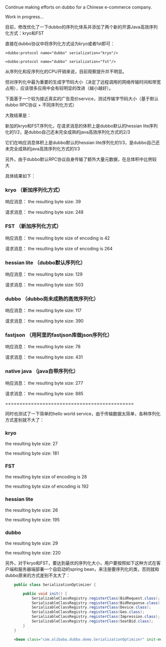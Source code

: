 Continue making efforts on dubbo for a Chinese e-commerce company.

Work in progress...


目前，修改优化了一下dubbo的序列化体系并添加了两个新的开源Java高效序列化方式：kryo和FST

直接在dubbo协议中将序列化方式设为kryo或者fst即可：

    <dubbo:protocol name="dubbo" serialization="kryo"/>

    <dubbo:protocol name="dubbo" serialization="fst"/>


从序列化和反序列化的CPU开销来说，目前观察提升并不明显。

但对序列化中最为重要的生成字节码大小（决定了远程调用的网络传输时间和带宽占用），应该很多应用中会有较明显的改进（越小越好）。

下面基于一个较为接近真实的广告竞价service，测试传输字节码大小（基于默认dubbo RPC协议 + 不同序列化方式）

大致结果是：

新加的kryo和FST序列化，在请求消息的体积上是dubbo默认的hessian lite序列化的1/2，是dubbo自己还未完全成熟的java高效序列化方式的2/3

它们在响应消息体积上是dubbo默认的hessian lite序列化的1/3，是dubbo自己还未完全成熟的java高效序列化方式的1/3

另外，由于dubbo默认RPC协议自身传输了额外大量元数据，在总体积中比例较大

具体结果如下：

### kryo （新加序列化方式）

响应消息：
the resulting byte size: 39

请求消息：
the resulting byte size: 248

### FST （新加序列化方式）

响应消息：
the resulting byte size of encoding is 42

请求消息：
the resulting byte size of encoding is 264


### hessian lite （dubbo默认序列化）

响应消息：
the resulting byte size: 129

请求消息：
the resulting byte size: 503


### dubbo （dubbo尚未成熟的高效序列化）

响应消息：
the resulting byte size: 117

请求消息：
the resulting byte size: 390

### fastjson （用阿里的fastjson库做json序列化）

响应消息：
the resulting byte size: 78

请求消息：
the resulting byte size: 431


### native java （java自带序列化）

响应消息：
the resulting byte size: 277

请求消息：
the resulting byte size: 885

=============================================


同时也测试了一下简单的hello world service，由于传输数据太简单，各种序列化方式差别就不大了：

### kryo

the resulting byte size: 27

the resulting byte size: 181

### FST

the resulting byte size of encoding is 28

the resulting byte size of encoding is 192


### hessian lite


the resulting byte size: 26

the resulting byte size: 195

### dubbo

the resulting byte size: 29

the resulting byte size: 220


另外，对于kryo和FST，要达到最优的序列化大小，用户要按照如下这种方式在客户端和服务器端部署一个自启动的spring bean，来注册要序列化的类，否则就和dubbo原来的方式差别不太大了：

```java
    public class SerializationOptimizer {

        public void init() {
            SerializableClassRegistry.registerClass(BidRequest.class);
            SerializableClassRegistry.registerClass(BidResponse.class);
            SerializableClassRegistry.registerClass(Device.class);
            SerializableClassRegistry.registerClass(Geo.class);
            SerializableClassRegistry.registerClass(Impression.class);
            SerializableClassRegistry.registerClass(SeatBid.class);
        }
    }
```

```xml
    <bean class="com.alibaba.dubbo.demo.SerializationOptimizer" init-method="init"/>
```

